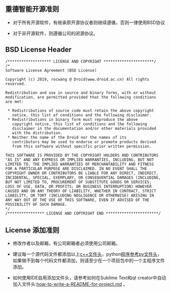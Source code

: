 ## 重德智能开源准则

* 对于所有开源软件，有继承原开源协议者则继续遵循，否则一律使用BSD协议

* 对于非开源软件，则遵循公司的闭源协议。

## BSD License Header

```
/******************* LICENSE AND COPYRIGHT **********************/
/*
Software License Agreement (BSD License)

Copyright (c) 2019, rocwang @ Droid(www.droid.ac.cn) All rights reserved.

Redistribution and use in source and binary forms, with or without
modification, are permitted provided that the following conditions
are met:

 * Redistributions of source code must retain the above copyright
   notice, this list of conditions and the following disclaimer.
 * Redistributions in binary form must reproduce the above
   copyright notice, this list of conditions and the following
   disclaimer in the documentation and/or other materials provided
   with the distribution.
 * Neither the name of the Droid nor the names of its
   contributors may be used to endorse or promote products derived
   from this software without specific prior written permission.

THIS SOFTWARE IS PROVIDED BY THE COPYRIGHT HOLDERS AND CONTRIBUTORS
"AS IS" AND ANY EXPRESS OR IMPLIED WARRANTIES, INCLUDING, BUT NOT
LIMITED TO, THE IMPLIED WARRANTIES OF MERCHANTABILITY AND FITNESS
FOR A PARTICULAR PURPOSE ARE DISCLAIMED. IN NO EVENT SHALL THE
COPYRIGHT OWNER OR CONTRIBUTORS BE LIABLE FOR ANY DIRECT, INDIRECT,
INCIDENTAL, SPECIAL, EXEMPLARY, OR CONSEQUENTIAL DAMAGES (INCLUDING,
BUT NOT LIMITED TO, PROCUREMENT OF SUBSTITUTE GOODS OR SERVICES;
LOSS OF USE, DATA, OR PROFITS; OR BUSINESS INTERRUPTION) HOWEVER
CAUSED AND ON ANY THEORY OF LIABILITY, WHETHER IN CONTRACT, STRICT
LIABILITY, OR TORT (INCLUDING NEGLIGENCE OR OTHERWISE) ARISING IN
ANY WAY OUT OF THE USE OF THIS SOFTWARE, EVEN IF ADVISED OF THE
POSSIBILITY OF SUCH DAMAGE.
*/
/**************** LICENSE AND COPYRIGHT END ***********************/

```

## License 添加准则

* 修改作者以及邮箱，有公司邮箱者必须使用公司邮箱。

* 建议每一个源代码文件都添加以上[c++文件头](https://yt.droid.ac.cn/beijing/weloveinterns/blob/master/droid_coding_norm/droid_cpp_template.cpp)，python[程序参考py文件头](https://yt.droid.ac.cn/beijing/weloveinterns/blob/master/droid_coding_norm/droid_py_template.py)，如果做不到每个代码文件都添加，则请至少在一个项目包中的一个主程序文件添加。

* 如何使用IDE自用添加文件头，请参考如何在Sublime Text和qt creator中自动加入文件头:[how-to-write-a-README-for-project.md](how-to-write-a-README-for-project.md) 。



